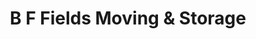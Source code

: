 ---
title: "B F Fields Moving & Storage"
url: /erie/b-f-fields-moving-and-storage/
shop: storage rental
---